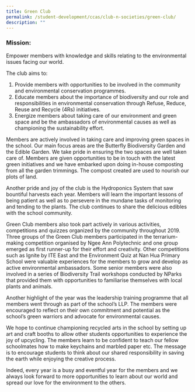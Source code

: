 ```yaml
---
title: Green Club
permalink: /student-development/ccas/club-n-societies/green-club/
description: ""
---
```




### Mission:

Empower members with knowledge and skills relating to the environmental issues facing our world.

  

The club aims to:

1.  Provide members with opportunities to be involved in the community and environmental conservation programmes.
2.  Educate members about the importance of biodiversity and our role and responsibilities in environmental conservation through Refuse, Reduce, Reuse and Recycle (4Rs) initiatives.
3.  Energize members about taking care of our environment and green space and be the ambassadors of environmental causes as well as championing the sustainability effort.

  

Members are actively involved in taking care and improving green spaces in the school. Our main focus areas are the Butterfly Biodiversity Garden and the Edible Garden. We take pride in ensuring the two spaces are well taken care of. Members are given opportunities to be in touch with the latest green initiatives and we have embarked upon doing in-house composting from all the garden trimmings. The compost created are used to nourish our plots of land.

  

Another pride and joy of the club is the Hydroponics System that saw bountiful harvests each year. Members will learn the important lessons of being patient as well as to persevere in the mundane tasks of monitoring and tending to the plants. The club continues to share the delicious edibles with the school community.

  

Green Club members also took part actively in various activities, competitions and quizzes organized by the community throughout 2019. Three groups of the Green Club members participated in the terrarium-making competition organised by Ngee Ann Polytechnic and one group emerged as first runner-up for their effort and creativity. Other competitions such as Ignite by ITE East and the Environment Quiz at Nan Hua Primary School were valuable experiences for the members to grow and develop as active environmental ambassadors. Some senior members were also involved in a series of Biodiversity Trail workshops conducted by NParks that provided them with opportunities to familiarise themselves with local plants and animals.

  

Another highlight of the year was the leadership training programme that all members went through as part of the school’s LLP. The members were encouraged to reflect on their own commitment and potential as the school’s green warriors and advocate for environmental causes.

  

We hope to continue championing recycled arts in the school by setting up art and craft booths to allow other students opportunities to experience the joy of upcycling. The members learn to be confident to teach our fellow schoolmates how to make keychains and marbled paper etc. The message is to encourage students to think about our shared responsibility in saving the earth while enjoying the creative process.

  

Indeed, every year is a busy and eventful year for the members and we always look forward to more opportunities to learn about our world and spread our love for the environment to the others.